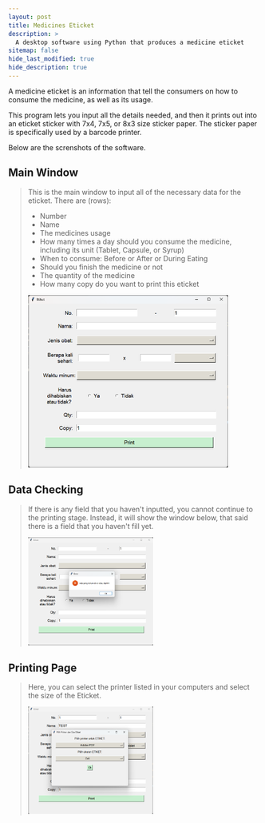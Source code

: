 ```yaml
---
layout: post
title: Medicines Eticket
description: >
  A desktop software using Python that produces a medicine eticket
sitemap: false
hide_last_modified: true
hide_description: true
---
```


A medicine eticket is an information that tell the consumers on how to consume the medicine, as well as 
its usage.

This program lets you input all the details needed, and then it prints out into an eticket sticker 
with 7x4, 7x5, or 8x3 size sticker paper. The sticker paper is specifically used by a barcode printer.

Below are the screnshots of the software.

## Main Window ##
> This is the main window to input all of the necessary data for the eticket.
> There are (rows):
> - Number
> - Name
> - The medicines usage
> - How many times a day should you consume the medicine, including its unit (Tablet, Capsule, or Syrup)
> - When to consume: Before or After or During Eating
> - Should you finish the medicine or not
> - The quantity of the medicine
> - How many copy do you want to print this eticket
>
> <img src="../../assets/img/eticket/1.png" width="400px" title="Main Window"/>

## Data Checking ##
> If there is any field that you haven't inputted, you cannot continue to the printing stage. 
> Instead, it will show the window below, that said there is a field that you haven't fill yet.
>
> <img src="../../assets/img/eticket/2.png" width="250px" title="Error Window"/>

## Printing Page ##
> Here, you can select the printer listed in your computers and select the size of the Eticket.
>
> <img src="../../assets/img/eticket/3.png" width="250px" title="Printing Window"/>